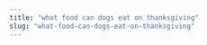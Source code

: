 ```yaml
---
title: "what food can dogs eat on thanksgiving"
slug: "what-food-can-dogs-eat-on-thanksgiving"
---
```


